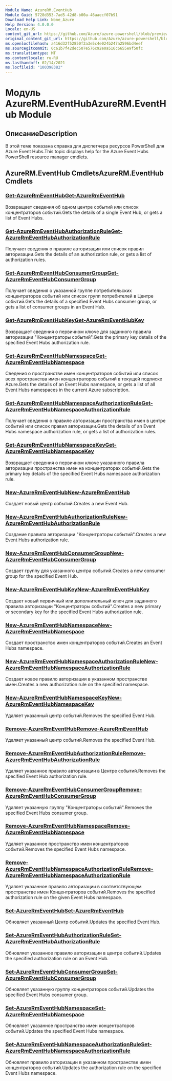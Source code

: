 ```yaml
---
Module Name: AzureRM.EventHub
Module Guid: 5728d353-7ad5-42d8-b00a-46aaecf07b91
Download Help Link: None_Azure
Help Version: 4.0.0.0
Locale: en-US
content_git_url: https://github.com/Azure/azure-powershell/blob/preview/src/ResourceManager/EventHub/Commands.EventHub/help/AzureRM.EventHub.md
original_content_git_url: https://github.com/Azure/azure-powershell/blob/preview/src/ResourceManager/EventHub/Commands.EventHub/help/AzureRM.EventHub.md
ms.openlocfilehash: a416d32f52850f2a3e5c4e024b247a2596bd4eef
ms.sourcegitcommit: 0c61b7f42dec507e576c92e0a516c6655e9f50fc
ms.translationtype: MT
ms.contentlocale: ru-RU
ms.lasthandoff: 02/14/2021
ms.locfileid: "100398382"
---
```

# <span data-ttu-id="46624-101">Модуль AzureRM.EventHub</span><span class="sxs-lookup"><span data-stu-id="46624-101">AzureRM.EventHub Module</span></span>
## <span data-ttu-id="46624-102">Описание</span><span class="sxs-lookup"><span data-stu-id="46624-102">Description</span></span>
<span data-ttu-id="46624-103">В этой теме показана справка для диспетчера ресурсов PowerShell для Azure Event Hubs.</span><span class="sxs-lookup"><span data-stu-id="46624-103">This topic displays help for the Azure Event Hubs PowerShell resource manager cmdlets.</span></span>

## <span data-ttu-id="46624-104">AzureRM.EventHub Cmdlets</span><span class="sxs-lookup"><span data-stu-id="46624-104">AzureRM.EventHub Cmdlets</span></span>
### [<span data-ttu-id="46624-105">Get-AzureRmEventHub</span><span class="sxs-lookup"><span data-stu-id="46624-105">Get-AzureRmEventHub</span></span>](Get-AzureRmEventHub.md)
<span data-ttu-id="46624-106">Возвращает сведения об одном центре событий или список концентраторов событий.</span><span class="sxs-lookup"><span data-stu-id="46624-106">Gets the details of a single Event Hub, or gets a list of Event Hubs.</span></span>

### [<span data-ttu-id="46624-107">Get-AzureRmEventHubAuthorizationRule</span><span class="sxs-lookup"><span data-stu-id="46624-107">Get-AzureRmEventHubAuthorizationRule</span></span>](Get-AzureRmEventHubAuthorizationRule.md)
<span data-ttu-id="46624-108">Получает сведения о правиле авторизации или список правил авторизации.</span><span class="sxs-lookup"><span data-stu-id="46624-108">Gets the details of an authorization rule, or gets a list of authorization rules.</span></span>

### [<span data-ttu-id="46624-109">Get-AzureRmEventHubConsumerGroup</span><span class="sxs-lookup"><span data-stu-id="46624-109">Get-AzureRmEventHubConsumerGroup</span></span>](Get-AzureRmEventHubConsumerGroup.md)
<span data-ttu-id="46624-110">Получает сведения о указанной группе потребительских концентраторов событий или список групп потребителей в Центре событий.</span><span class="sxs-lookup"><span data-stu-id="46624-110">Gets the details of a specified Event Hubs consumer group, or gets a list of consumer groups in an Event Hub.</span></span>

### [<span data-ttu-id="46624-111">Get-AzureRmEventHubKey</span><span class="sxs-lookup"><span data-stu-id="46624-111">Get-AzureRmEventHubKey</span></span>](Get-AzureRmEventHubKey.md)
<span data-ttu-id="46624-112">Возвращает сведения о первичном ключе для заданного правила авторизации "Концентраторы событий".</span><span class="sxs-lookup"><span data-stu-id="46624-112">Gets the primary key details of the specified Event Hubs authorization rule.</span></span>

### [<span data-ttu-id="46624-113">Get-AzureRmEventHubNamespace</span><span class="sxs-lookup"><span data-stu-id="46624-113">Get-AzureRmEventHubNamespace</span></span>](Get-AzureRmEventHubNamespace.md)
<span data-ttu-id="46624-114">Сведения о пространстве имен концентраторов событий или список всех пространства имен концентраторов событий в текущей подписке Azure.</span><span class="sxs-lookup"><span data-stu-id="46624-114">Gets the details of an Event Hubs namespace, or gets a list of all Event Hubs namespaces in the current Azure subscription.</span></span>

### [<span data-ttu-id="46624-115">Get-AzureRmEventHubNamespaceAuthorizationRule</span><span class="sxs-lookup"><span data-stu-id="46624-115">Get-AzureRmEventHubNamespaceAuthorizationRule</span></span>](Get-AzureRmEventHubNamespaceAuthorizationRule.md)
<span data-ttu-id="46624-116">Получает сведения о правиле авторизации пространства имен в центре событий или список правил авторизации.</span><span class="sxs-lookup"><span data-stu-id="46624-116">Gets the details of an Event Hubs namespace authorization rule, or gets a list of authorization rules.</span></span>

### [<span data-ttu-id="46624-117">Get-AzureRmEventHubNamespaceKey</span><span class="sxs-lookup"><span data-stu-id="46624-117">Get-AzureRmEventHubNamespaceKey</span></span>](Get-AzureRmEventHubNamespaceKey.md)
<span data-ttu-id="46624-118">Возвращает сведения о первичном ключе указанного правила авторизации пространства имен на концентраторах событий.</span><span class="sxs-lookup"><span data-stu-id="46624-118">Gets the primary key details of the specified Event Hubs namespace authorization rule.</span></span>

### [<span data-ttu-id="46624-119">New-AzureRmEventHub</span><span class="sxs-lookup"><span data-stu-id="46624-119">New-AzureRmEventHub</span></span>](New-AzureRmEventHub.md)
<span data-ttu-id="46624-120">Создает новый центр событий.</span><span class="sxs-lookup"><span data-stu-id="46624-120">Creates a new Event Hub.</span></span>

### [<span data-ttu-id="46624-121">New-AzureRmEventHubAuthorizationRule</span><span class="sxs-lookup"><span data-stu-id="46624-121">New-AzureRmEventHubAuthorizationRule</span></span>](New-AzureRmEventHubAuthorizationRule.md)
<span data-ttu-id="46624-122">Создание правила авторизации "Концентраторы событий".</span><span class="sxs-lookup"><span data-stu-id="46624-122">Creates a new Event Hubs authorization rule.</span></span>

### [<span data-ttu-id="46624-123">New-AzureRmEventHubConsumerGroup</span><span class="sxs-lookup"><span data-stu-id="46624-123">New-AzureRmEventHubConsumerGroup</span></span>](New-AzureRmEventHubConsumerGroup.md)
<span data-ttu-id="46624-124">Создает группу для указанного центра событий.</span><span class="sxs-lookup"><span data-stu-id="46624-124">Creates a new consumer group for the specified Event Hub.</span></span>

### [<span data-ttu-id="46624-125">New-AzureRmEventHubKey</span><span class="sxs-lookup"><span data-stu-id="46624-125">New-AzureRmEventHubKey</span></span>](New-AzureRmEventHubKey.md)
<span data-ttu-id="46624-126">Создает новый первичный или дополнительный ключ для заданного правила авторизации "Концентраторы событий".</span><span class="sxs-lookup"><span data-stu-id="46624-126">Creates a new primary or secondary key for the specified Event Hubs authorization rule.</span></span>

### [<span data-ttu-id="46624-127">New-AzureRmEventHubNamespace</span><span class="sxs-lookup"><span data-stu-id="46624-127">New-AzureRmEventHubNamespace</span></span>](New-AzureRmEventHubNamespace.md)
<span data-ttu-id="46624-128">Создает пространство имен концентраторов событий.</span><span class="sxs-lookup"><span data-stu-id="46624-128">Creates an Event Hubs namespace.</span></span>

### [<span data-ttu-id="46624-129">New-AzureRmEventHubNamespaceAuthorizationRule</span><span class="sxs-lookup"><span data-stu-id="46624-129">New-AzureRmEventHubNamespaceAuthorizationRule</span></span>](New-AzureRmEventHubNamespaceAuthorizationRule.md)
<span data-ttu-id="46624-130">Создает новое правило авторизации в указанном пространстве имен.</span><span class="sxs-lookup"><span data-stu-id="46624-130">Creates a new authorization rule on the specified namespace.</span></span>

### [<span data-ttu-id="46624-131">New-AzureRmEventHubNamespaceKey</span><span class="sxs-lookup"><span data-stu-id="46624-131">New-AzureRmEventHubNamespaceKey</span></span>](New-AzureRmEventHubNamespaceKey.md)
<span data-ttu-id="46624-132">Удаляет указанный центр событий.</span><span class="sxs-lookup"><span data-stu-id="46624-132">Removes the specified Event Hub.</span></span>

### [<span data-ttu-id="46624-133">Remove-AzureRmEventHub</span><span class="sxs-lookup"><span data-stu-id="46624-133">Remove-AzureRmEventHub</span></span>](Remove-AzureRmEventHub.md)
<span data-ttu-id="46624-134">Удаляет указанный центр событий.</span><span class="sxs-lookup"><span data-stu-id="46624-134">Removes the specified Event Hub.</span></span>

### [<span data-ttu-id="46624-135">Remove-AzureRmEventHubAuthorizationRule</span><span class="sxs-lookup"><span data-stu-id="46624-135">Remove-AzureRmEventHubAuthorizationRule</span></span>](Remove-AzureRmEventHubAuthorizationRule.md)
<span data-ttu-id="46624-136">Удаляет указанное правило авторизации в Центре событий.</span><span class="sxs-lookup"><span data-stu-id="46624-136">Removes the specified Event Hub authorization rule.</span></span>

### [<span data-ttu-id="46624-137">Remove-AzureRmEventHubConsumerGroup</span><span class="sxs-lookup"><span data-stu-id="46624-137">Remove-AzureRmEventHubConsumerGroup</span></span>](Remove-AzureRmEventHubConsumerGroup.md)
<span data-ttu-id="46624-138">Удаляет указанную группу "Концентраторы событий".</span><span class="sxs-lookup"><span data-stu-id="46624-138">Removes the specified Event Hubs consumer group.</span></span>

### [<span data-ttu-id="46624-139">Remove-AzureRmEventHubNamespace</span><span class="sxs-lookup"><span data-stu-id="46624-139">Remove-AzureRmEventHubNamespace</span></span>](Remove-AzureRmEventHubNamespace.md)
<span data-ttu-id="46624-140">Удаляет указанное пространство имен концентраторов событий.</span><span class="sxs-lookup"><span data-stu-id="46624-140">Removes the specified Event Hubs namespace.</span></span>

### [<span data-ttu-id="46624-141">Remove-AzureRmEventHubNamespaceAuthorizationRule</span><span class="sxs-lookup"><span data-stu-id="46624-141">Remove-AzureRmEventHubNamespaceAuthorizationRule</span></span>](Remove-AzureRmEventHubNamespaceAuthorizationRule.md)
<span data-ttu-id="46624-142">Удаляет указанное правило авторизации в соответствующем пространстве имен Концентраторов событий.</span><span class="sxs-lookup"><span data-stu-id="46624-142">Removes the specified authorization rule on the given Event Hubs namespace.</span></span>

### [<span data-ttu-id="46624-143">Set-AzureRmEventHub</span><span class="sxs-lookup"><span data-stu-id="46624-143">Set-AzureRmEventHub</span></span>](Set-AzureRmEventHub.md)
<span data-ttu-id="46624-144">Обновляет указанный Центр событий.</span><span class="sxs-lookup"><span data-stu-id="46624-144">Updates the specified Event Hub.</span></span>

### [<span data-ttu-id="46624-145">Set-AzureRmEventHubAuthorizationRule</span><span class="sxs-lookup"><span data-stu-id="46624-145">Set-AzureRmEventHubAuthorizationRule</span></span>](Set-AzureRmEventHubAuthorizationRule.md)
<span data-ttu-id="46624-146">Обновляет указанное правило авторизации в центре событий.</span><span class="sxs-lookup"><span data-stu-id="46624-146">Updates the specified authorization rule on an Event Hub.</span></span>

### [<span data-ttu-id="46624-147">Set-AzureRmEventHubConsumerGroup</span><span class="sxs-lookup"><span data-stu-id="46624-147">Set-AzureRmEventHubConsumerGroup</span></span>](Set-AzureRmEventHubConsumerGroup.md)
<span data-ttu-id="46624-148">Обновляет указанную группу концентраторов событий.</span><span class="sxs-lookup"><span data-stu-id="46624-148">Updates the specified Event Hubs consumer group.</span></span>

### [<span data-ttu-id="46624-149">Set-AzureRmEventHubNamespace</span><span class="sxs-lookup"><span data-stu-id="46624-149">Set-AzureRmEventHubNamespace</span></span>](Set-AzureRmEventHubNamespace.md)
<span data-ttu-id="46624-150">Обновляет указанное пространство имен концентраторов событий.</span><span class="sxs-lookup"><span data-stu-id="46624-150">Updates the specified Event Hubs namespace.</span></span>

### [<span data-ttu-id="46624-151">Set-AzureRmEventHubNamespaceAuthorizationRule</span><span class="sxs-lookup"><span data-stu-id="46624-151">Set-AzureRmEventHubNamespaceAuthorizationRule</span></span>](Set-AzureRmEventHubNamespaceAuthorizationRule.md)
<span data-ttu-id="46624-152">Обновляет правило авторизации в указанном пространстве имен концентраторов событий.</span><span class="sxs-lookup"><span data-stu-id="46624-152">Updates the authorization rule on the specified Event Hubs namespace.</span></span>
